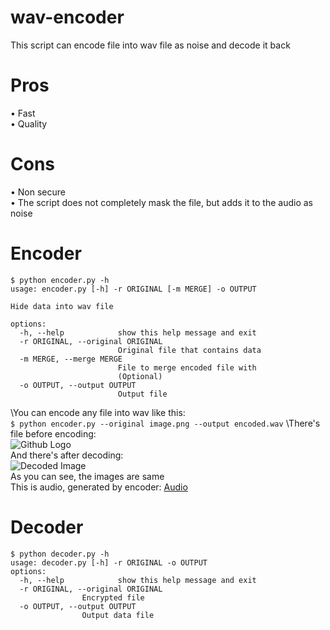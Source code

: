 # wav-encoder
This script can encode file into wav file as noise and decode it back
# Pros
• Fast\
• Quality
# Cons
• Non secure\
• The script does not completely mask the file, but adds it to the audio as noise
# Encoder
```
$ python encoder.py -h
usage: encoder.py [-h] -r ORIGINAL [-m MERGE] -o OUTPUT

Hide data into wav file

options:
  -h, --help            show this help message and exit
  -r ORIGINAL, --original ORIGINAL
                        Original file that contains data
  -m MERGE, --merge MERGE
                        File to merge encoded file with
                        (Optional)
  -o OUTPUT, --output OUTPUT
                        Output file
```
\You can encode any file into wav like this:\
```$ python encoder.py --original image.png --output encoded.wav```
\There's file before encoding:\
![Github Logo](https://raw.githubusercontent.com/mishpro-programm/wav-encoder/main/assets/image.png)
\
And there's after decoding:\
![Decoded Image](https://raw.githubusercontent.com/mishpro-programm/wav-encoder/main/assets/decoded.png)
\
As you can see, the images are same\
This is audio, generated by encoder: 
[Audio](https://github.com/mishpro-programm/wav-encoder/raw/main/assets/encoded.wav)
# Decoder
```
$ python decoder.py -h
usage: decoder.py [-h] -r ORIGINAL -o OUTPUT               
options:
  -h, --help            show this help message and exit
  -r ORIGINAL, --original ORIGINAL
                Encrypted file
  -o OUTPUT, --output OUTPUT
                Output data file
```
